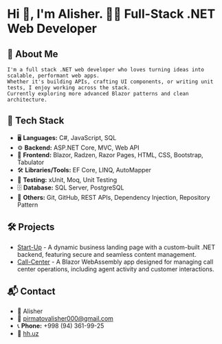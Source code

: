 <!--
**PirmatovAlisher/PirmatovAlisher** is a ✨ _special_ ✨ repository because its `README.md` (this file) appears on your GitHub profile.

Here are some ideas to get you started:

- 🔭 I’m currently working on ...
- 🌱 I’m currently learning ...
- 👯 I’m looking to collaborate on ...
- 🤔 I’m looking for help with ...
- 💬 Ask me about ...
- 📫 How to reach me: ...
- 😄 Pronouns: ...
- ⚡ Fun fact: ...
-->
# Hi 👋, I'm Alisher. 👨‍💻 Full-Stack .NET Web Developer

## 🧭 About Me
```
I'm a full stack .NET web developer who loves turning ideas into scalable, performant web apps.
Whether it's building APIs, crafting UI components, or writing unit tests, I enjoy working across the stack.
Currently exploring more advanced Blazor patterns and clean architecture.
```


## 🔧 Tech Stack

- 🖥️ **Languages:** C#, JavaScript, SQL
- ⚙️ **Backend:** ASP.NET Core, MVC, Web API
- 🧩 **Frontend:** Blazor, Radzen, Razor Pages, HTML, CSS, Bootstrap, Tabulator
- 🛠️ **Libraries/Tools:** EF Core, LINQ, AutoMapper
- 🧪 **Testing:** xUnit, Moq, Unit Testing
- 🗄️ **Database:** SQL Server, PostgreSQL
- 🔗 **Others:** Git, GitHub, REST APIs, Dependency Injection, Repository Pattern



## 🛠 Projects
- [Start-Up](https://github.com/PirmatovAlisher/Start-Up.git) - A dynamic business landing page with a custom-built .NET backend, featuring secure and seamless content management.
- [Call-Center](https://github.com/PirmatovAlisher/Call-Center.git) - A Blazor WebAssembly app designed for managing call center operations, including agent activity and customer interactions.

## 📬 Contact
- 👤 Alisher 
- 📧 pirmatovalisher000@gmail.com 
- 📞 **Phone:** +998 (94) 361-99-25
- 💼 [hh.uz](https://hh.uz/resume/a1a1a635ff0e951e320039ed1f4f6e786e7757) 
